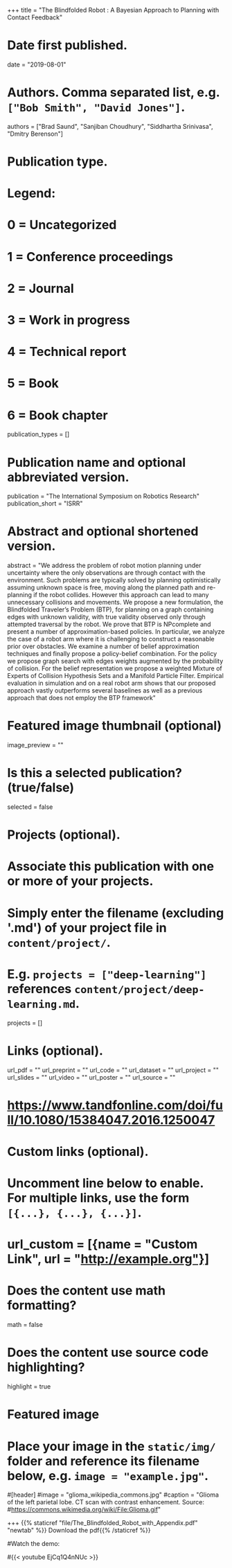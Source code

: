 +++
title = "The Blindfolded Robot : A Bayesian Approach to Planning with Contact Feedback"

# Date first published.
date = "2019-08-01"

# Authors. Comma separated list, e.g. `["Bob Smith", "David Jones"]`.
authors = ["Brad Saund", "Sanjiban Choudhury", "Siddhartha Srinivasa", "Dmitry Berenson"]
# Publication type.
# Legend:
# 0 = Uncategorized
# 1 = Conference proceedings
# 2 = Journal
# 3 = Work in progress
# 4 = Technical report
# 5 = Book
# 6 = Book chapter
publication_types = []

# Publication name and optional abbreviated version.
publication = "The International Symposium on Robotics Research"
publication_short = "ISRR"

# Abstract and optional shortened version.
abstract = "We address the problem of robot motion planning under uncertainty where the only observations are through contact with the environment. Such problems are typically solved by planning optimistically assuming unknown space is free, moving along the planned path and re-planning if the robot collides. However this approach can lead to many unnecessary collisions and movements. We propose a new formulation, the Blindfolded Traveler’s Problem (BTP), for planning on a graph containing edges with unknown validity, with true validity observed only through attempted traversal by the robot. We prove that BTP is NPcomplete and present a number of approximation-based policies. In particular, we analyze the case of a robot arm where it is challenging to construct a reasonable prior over obstacles. We examine a number of belief approximation techniques and finally propose a policy-belief combination. For the policy we propose graph search with edges weights augmented by the probability of collision. For the belief representation we propose a weighted Mixture of Experts of Collision Hypothesis Sets and a Manifold Particle Filter. Empirical evaluation in simulation and on a real robot arm shows that our proposed approach vastly outperforms several baselines as well as a previous approach that does not employ the BTP framework" 
# Featured image thumbnail (optional)
image_preview = ""

# Is this a selected publication? (true/false)
selected = false

# Projects (optional).
#   Associate this publication with one or more of your projects.
#   Simply enter the filename (excluding '.md') of your project file in `content/project/`.
#   E.g. `projects = ["deep-learning"]` references `content/project/deep-learning.md`.
projects = []

# Links (optional).
url_pdf = ""
url_preprint = ""
url_code = ""
url_dataset = ""
url_project = ""
url_slides = ""
url_video = ""
url_poster = ""
url_source = ""
# https://www.tandfonline.com/doi/full/10.1080/15384047.2016.1250047

# Custom links (optional).
#   Uncomment line below to enable. For multiple links, use the form `[{...}, {...}, {...}]`.
# url_custom = [{name = "Custom Link", url = "http://example.org"}]

# Does the content use math formatting?
math = false

# Does the content use source code highlighting?
highlight = true

# Featured image
# Place your image in the `static/img/` folder and reference its filename below, e.g. `image = "example.jpg"`.
#[header]
#image = "glioma_wikipedia_commons.jpg"
#caption = "Glioma of the left parietal lobe. CT scan with contrast enhancement. Source: #https://commons.wikimedia.org/wiki/File:Glioma.gif"

+++
{{% staticref "file/The_Blindfolded_Robot_with_Appendix.pdf" "newtab" %}} Download the pdf{{% /staticref %}}

#Watch the demo: 

#{{< youtube EjCq1Q4nNUc >}}
